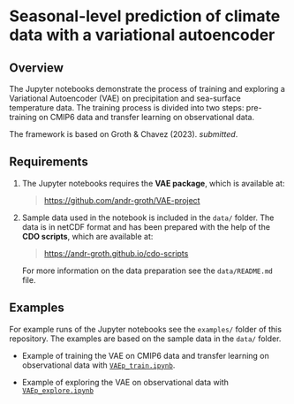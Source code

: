 # Seasonal-level prediction of climate data with a variational autoencoder

## Overview

The Jupyter notebooks demonstrate the process of training and exploring a Variational Autoencoder (VAE) on precipitation and sea-surface temperature data. The training process is divided into two steps: pre-training on CMIP6 data and transfer learning on observational data.

The framework is based on Groth & Chavez (2023). _submitted_.

## Requirements

1. The Jupyter notebooks requires the __VAE package__, which is available at:

    > https://github.com/andr-groth/VAE-project

2. Sample data used in the notebook is included in the `data/` folder. The data is in netCDF format and has been prepared with the help of the __CDO scripts__, which are available at:

    > https://andr-groth.github.io/cdo-scripts

    For more information on the data preparation see the `data/README.md` file.


## Examples

For example runs of the Jupyter notebooks see the `examples/` folder of this repository. The examples are based on the sample data in the `data/` folder.

- Example of training the VAE on CMIP6 data and transfer learning on observational data with [`VAEp_train.ipynb`](https://github.com/andr-groth/VAE-precip-predict/blob/main/examples/VAEp_train.md).

- Example of exploring the VAE on observational data with [`VAEp_explore.ipynb`](https://github.com/andr-groth/VAE-precip-predict/blob/main/examples/VAEp_explore.md)